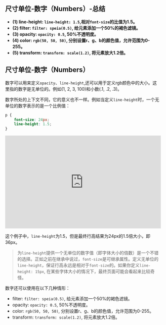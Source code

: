 ## 尺寸单位-数字（Numbers）-总结

- **(1) line-height: `line-height: 1.5`,相对`font-size`的比值为1.5。**
- **(2) filter: `filter: speia(0.5)`, 给元素添加一个50%的褐色滤镜。**
- **(3) opacity: `opacity: 0.5`, 50%不透明度。**
- **(4) color: `rgb(50, 50, 50)`, 分别设置r、g、b的颜色值，允许范围为0-255。**
- **(5) transform: `transform: scale(1.2)`, 将元素放大1.2倍。**

## 尺寸单位-数字（Numbers）

数字可以用来定义`opacity`、`line-height`,还可以用于定义rgb颜色中的大小。这里指的数字是无单位的。例如(1, 2, 3, 100)和小数(.1, .2, .3)。

数字所处的上下文不同，它的意义也不一样。例如当定义`line-height`时，一个无单位的数字表示的是一个比例值：

```css
p {
    font-size: 24px;
    line-height: 1.5;
}
```

<iframe height="300" style="width: 100%;" scrolling="no" title="007 Box Model_1" src="https://codepen.io/AhCola/embed/jOmxoYw?default-tab=html%2Cresult" frameborder="no" loading="lazy" allowtransparency="true" allowfullscreen="true">
  See the Pen <a href="https://codepen.io/AhCola/pen/jOmxoYw">
  007 Box Model_1</a> by Pengfei Wang (<a href="https://codepen.io/AhCola">@AhCola</a>)
  on <a href="https://codepen.io">CodePen</a>.
</iframe>

这个例子中，`line-height`为1.5，但是最终行高结果为24px的1.5倍大小，即36px。

> 为`line-height`提供一个无单位的数字值（即字体大小的倍数）是一个不错的选择。正如之前在继承中说过，`font-size`是可继承属性。定义无单位的`line-height`，保证行高永远是相对于`font-size`的。如果你定义`line-height: 15px`, 在某些字体大小的情况下，最终页面可能会看起来比较奇怪。

数字还可以使用在以下几种情形：

- filter: `filter: speia(0.5)`, 给元素添加一个50%的褐色滤镜。
- opacity: `opacity: 0.5`, 50%不透明度。
- color: `rgb(50, 50, 50)`, 分别设置r、g、b的颜色值，允许范围为0-255。
- transform: `transform: scale(1.2)`, 将元素放大1.2倍。
